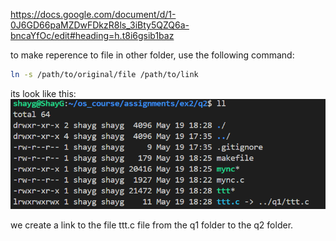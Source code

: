 https://docs.google.com/document/d/1-0J6GD66paMZDwFDkzR8ls_3iBty5QZQ6a-bncaYfOc/edit#heading=h.t8i6gsib1baz

to make reperence to file in other folder, use the following command:

```bash
ln -s /path/to/original/file /path/to/link
```

its look like this:
![alt text](image.png)

we create a link to the file ttt.c file from the q1 folder to the q2 folder.
